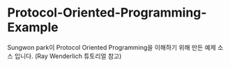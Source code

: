 # Protocol-Oriented-Programming-Example
Sungwon park이 Protocol Oriented Programming을 이해하기 위해 만든 예제 소스 입니다. (Ray Wenderlich 튜토리얼 참고)

